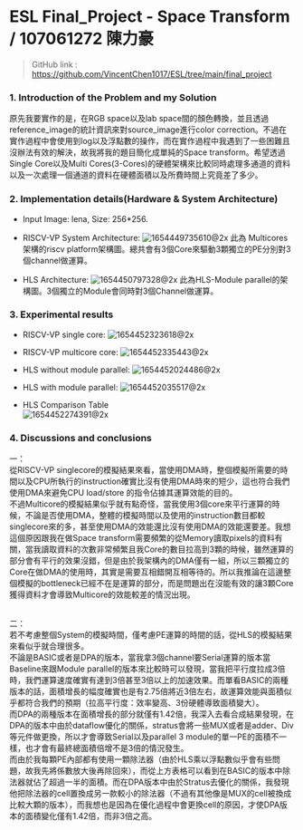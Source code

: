 # ESL Final_Project - Space Transform / 107061272 陳力豪
> GitHub link : https://github.com/VincentChen1017/ESL/tree/main/final_project

### 1. Introduction of the Problem and my Solution
  原先我要實作的是，在RGB space以及lab space間的顏色轉換，並且透過reference_image的統計資訊來對source_image進行color correction。不過在實作過程中會使用到log以及浮點數的操作，而在實作過程中我遇到了一些困難且沒辦法有效的解決，故我將我的題目簡化成單純的Space transform。希望透過Single Core以及Multi Cores(3-Cores)的硬體架構來比較同時處理多通道的資料以及一次處理一個通道的資料在硬體面積以及所費時間上究竟差了多少。

### 2. Implementation details(Hardware & System Architecture)

* Input Image: lena, Size: 256*256.

* RISCV-VP System Architecture:
![1654449735610@2x](https://user-images.githubusercontent.com/98183102/172063138-1d02ffe6-409e-496b-85cb-5ae42281708e.jpg)
此為 Multicores 架構的riscv platform架構圖。總共會有3個Core來驅動3顆獨立的PE分別對3個channel做運算。

* HLS Architecture:
![1654450797328@2x](https://user-images.githubusercontent.com/98183102/172063189-65e5c76e-e80c-4377-a74e-a9d001fa3438.jpg)
此為HLS-Module parallel的架構圖。3個獨立的Module會同時對3個Channel做運算。



### 3. Experimental results

* RISCV-VP single core:
![1654452323618@2x](https://user-images.githubusercontent.com/98183102/172064177-b1ed2681-f8fb-4144-bcf8-372c863be45c.jpg)

* RISCV-VP multicore core:
![1654452335443@2x](https://user-images.githubusercontent.com/98183102/172064185-a5ec9271-a610-4467-bf25-b2c57ef8a7c2.jpg)

* HLS without module parallel:
![1654452024486@2x](https://user-images.githubusercontent.com/98183102/172064277-cd8f4b66-1e68-4739-89a5-a426590a7862.jpg)

* HLS with module parallel:
![1654452035517@2x](https://user-images.githubusercontent.com/98183102/172064299-99fc7b26-ecc5-40b6-a85b-cb822f234adc.jpg)

* HLS Comparison Table   
![1654452274391@2x](https://user-images.githubusercontent.com/98183102/172064360-121bd7fb-4d10-4b08-92dc-e6e1bbbeebb7.jpg)



### 4. Discussions and conclusions
一：<br/>
從RISCV-VP singlecore的模擬結果來看，當使用DMA時，整個模擬所需要的時間以及CPU所執行的instruction確實比沒有使用DMA時來的短少，這也符合我們使用DMA來避免CPU load/store 的指令佔據其運算效能的目的。<br/>
不過Multicore的模擬結果似乎就有點奇怪，當我使用3個core來平行運算的時候，不論是否使用DMA，整體的模擬時間以及使用的instruction數目都較singlecore來的多，甚至使用DMA的效能還比沒有使用DMA的效能還要差。我想這個原因跟我在做Space transform需要頻繁的從Memory讀取pixels的資料有關，當我讀取資料的次數非常頻繁且我Core的數目拉高到3顆的時候，雖然運算的部分會有平行的效果沒錯，但是由於我架構內的DMA僅有一組，所以三顆獨立的Core在做DMA的使用時，其實是需要互相錯開互相等待的。所以我推論在這邊整個模擬的bottleneck已經不在是運算的部分，而是問題出在沒能有效的讓3顆Core獲得資料才會導致Multicore的效能較差的情況出現。<br/><br/>

二：<br/>
若不考慮整個System的模擬時間，僅考慮PE運算的時間的話，從HLS的模擬結果來看似乎就合理很多。<br/>
不論是BASIC或者是DPA的版本，當我拿3個channel要Serial運算的版本當Baseline來跟Module parallel的版本來比較時可以發現，當我把平行度拉成3倍時，我們運算速度確實有達到3倍甚至3倍以上的加速效果。而單看BASIC的兩種版本的話，面積增長的幅度確實也是有2.75倍將近3倍左右，故運算效能與面積似乎都符合我們的預期（拉高平行度：效率變高、3份硬體導致面積變大）。<br/>
而DPA的兩種版本在面積增長的部分就僅有1.42倍，我深入去看合成結果發現，在DPA的版本中由於dataflow優化的關係，stratus會將一些MUX或者是adder、Div等元件做更換，所以才會導致Serial以及parallel 3 module的單一PE的面積不一樣，也才會有最終總面積倍增不是3倍的情況發生。<br/>
而由於我每顆PE內部都有使用一顆除法器（由於HLS乘以浮點數似乎會有些問題，故我先將係數放大後再除回來），而從上方表格可以看到在BASIC的版本中除法器就佔了超過一半的面積。而在DPA版本中由於Stratus去優化的關係，我發現他把除法器的cell置換成另一款較小的除法器（不過有其他像是MUX的cell被換成比較大顆的版本），而我想也是因為在優化過程中會更換cell的原因，才使DPA版本的面積變化僅有1.42倍，而非3倍之高。











